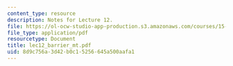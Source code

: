 ```yaml
---
content_type: resource
description: Notes for Lecture 12.
file: https://ol-ocw-studio-app-production.s3.amazonaws.com/courses/15-084j-nonlinear-programming-spring-2004/8d9c756a3d42b0c15256645a500aafa1_lec12_barrier_mt.pdf
file_type: application/pdf
resourcetype: Document
title: lec12_barrier_mt.pdf
uid: 8d9c756a-3d42-b0c1-5256-645a500aafa1
---
```

